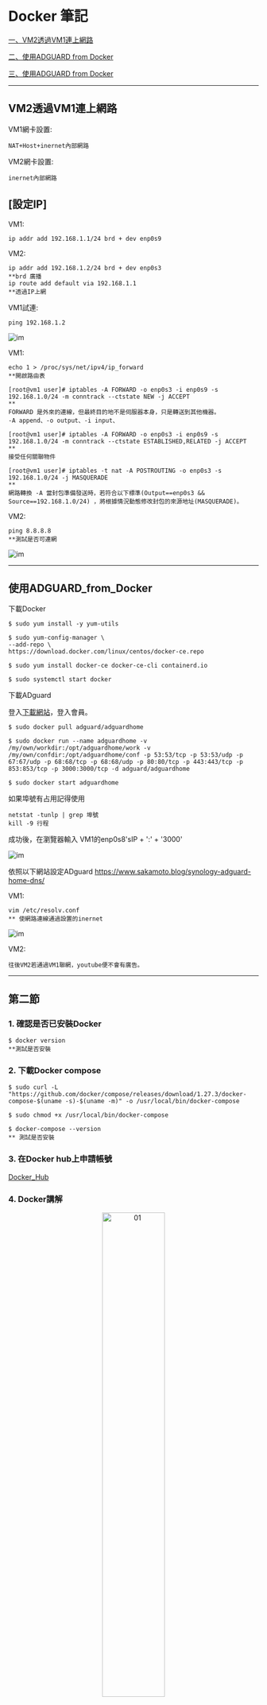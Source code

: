 # Docker 筆記

[一、VM2透過VM1連上網路](#VM2透過VM1連上網路)

[二、使用ADGUARD from Docker](#使用ADGUARD_from_Docker)

[三、使用ADGUARD from Docker](#第二節)

---


## VM2透過VM1連上網路

VM1網卡設置:

    NAT+Host+inernet內部網路


VM2網卡設置:

    inernet內部網路


## [設定IP]

VM1:


    ip addr add 192.168.1.1/24 brd + dev enp0s9



VM2:
    
    ip addr add 192.168.1.2/24 brd + dev enp0s3
    **brd 廣播
    ip route add default via 192.168.1.1
    **透過IP上網

VM1試連:

    ping 192.168.1.2

![im](https://github.com/TKTim/Docker-/blob/master/Picture/01.jpg)


VM1:

    echo 1 > /proc/sys/net/ipv4/ip_forward
    **開啟路由表

    [root@vm1 user]# iptables -A FORWARD -o enp0s3 -i enp0s9 -s 192.168.1.0/24 -m conntrack --ctstate NEW -j ACCEPT
    **
    FORWARD 是外來的連線，但最終目的地不是伺服器本身，只是轉送到其他機器。
    -A append、-o output、-i input、

    [root@vm1 user]# iptables -A FORWARD -o enp0s3 -i enp0s9 -s 192.168.1.0/24 -m conntrack --ctstate ESTABLISHED,RELATED -j ACCEPT
    ** 
    接受任何關聯物件

    [root@vm1 user]# iptables -t nat -A POSTROUTING -o enp0s3 -s 192.168.1.0/24 -j MASQUERADE
    **
    網路轉換 -A 當封包準備發送時，若符合以下標準(Output==enp0s3 && Source==192.168.1.0/24) ，將根據情況動態修改封包的來源地址(MASQUERADE)。


VM2:

    ping 8.8.8.8
    **測試是否可連網
![im](https://github.com/TKTim/Docker-/blob/master/Picture/02.jpg)

---

## 使用ADGUARD_from_Docker

下載Docker

    $ sudo yum install -y yum-utils

    $ sudo yum-config-manager \
    --add-repo \
    https://download.docker.com/linux/centos/docker-ce.repo

    $ sudo yum install docker-ce docker-ce-cli containerd.io

    $ sudo systemctl start docker



下載ADguard

登入[下載網站](https://hub.docker.com/r/adguard/adguardhome)，登入會員。

    $ sudo docker pull adguard/adguardhome

    $ sudo docker run --name adguardhome -v /my/own/workdir:/opt/adguardhome/work -v /my/own/confdir:/opt/adguardhome/conf -p 53:53/tcp -p 53:53/udp -p 67:67/udp -p 68:68/tcp -p 68:68/udp -p 80:80/tcp -p 443:443/tcp -p 853:853/tcp -p 3000:3000/tcp -d adguard/adguardhome

    $ sudo docker start adguardhome

如果埠號有占用記得使用

    netstat -tunlp | grep 埠號
    kill -9 行程

成功後，在瀏覽器輸入 VM1的enp0s8'sIP + ':' + '3000'

![im](https://github.com/TKTim/Docker-/blob/master/Picture/03.jpg)

依照以下網站設定ADguard
https://www.sakamoto.blog/synology-adguard-home-dns/

VM1:
   
    vim /etc/resolv.conf
    ** 使網路連線通過設置的inernet

![im](https://github.com/TKTim/Docker-/blob/master/Picture/04.jpg)

VM2:

    往後VM2若通過VM1聯網，youtube便不會有廣告。

---

## 第二節

### 1. 確認是否已安裝Docker

    $ docker version 
    **測試是否安裝

### 2. 下載Docker compose

    $ sudo curl -L "https://github.com/docker/compose/releases/download/1.27.3/docker-compose-$(uname -s)-$(uname -m)" -o /usr/local/bin/docker-compose

    $ sudo chmod +x /usr/local/bin/docker-compose

    $ docker-compose --version
    ** 測試是否安裝

### 3. 在Docker hub上申請帳號
[Docker_Hub](https://hub.docker.com/)

### 4. Docker講解
<div  align="center">    
 <img src="https://github.com/TKTim/Docker-/blob/master/Picture/05.png" width = "50%" height = "50%" alt="01" align=center />
</div>

>Docker 僅有最上層能夠更改，映像檔是唯讀的，所以我們每次要在映像檔上面再疊一層時，都需要先將他建立成容器實體（烤成蛋糕本人）。然後運用容器啟動時會在最上面建立可寫層的特性，我們就可以在容器裡在透過另外一個映像檔建立容器實體，最後把這個容器疊上容器的碗糕轉換成映像檔（Dockerize），我們就完成了映像檔堆疊。

### 5. Docker實作

    $ docker pull httpd
    **下載httpd from DockerHub

    $ docker images 
    **顯示存在的images
 <img src="https://github.com/TKTim/Docker-/blob/master/Picture/05.jpg" width = "50%" height = "50%" alt="01" align=center />
</div>

>以上塗紅處表示   [來源位置/帳號/檔名:版本]

    $ docker run -d --name myhttpd -p 8080:80 hdttpd
    ** -d  背景執行　--name 名稱　8080: 主機鋪號　80:Docker鋪號 
    ** 輸入後會出現 一大串識別碼
    EX.
         ed27d98eb361712c3e918a990f8c4261e917e89a3faf25d850dd7c0af38a0194
    
    $ 輸入http://192.168.56.102:8080/
 <img src="https://github.com/TKTim/Docker-/blob/master/Picture/06.jpg" width = "50%" height = "50%" alt="01" align=center />
</div>



### [參考資料]
https://medium.com/unorthodox-paranoid/docker-tutorial-101-c3808b899ac6

docker compose --- https://blog.techbridge.cc/2018/09/07/docker-compose-tutorial-intro/

---






